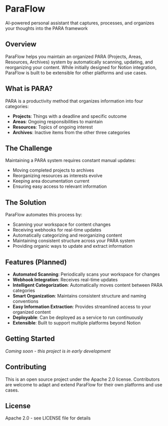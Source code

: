 # ParaFlow
AI-powered personal assistant that captures, processes, and organizes your thoughts into the PARA framework

## Overview

ParaFlow helps you maintain an organized PARA (Projects, Areas, Resources, Archives) system by automatically scanning, updating, and reorganizing your content. While initially designed for Notion integration, ParaFlow is built to be extensible for other platforms and use cases.

## What is PARA?

PARA is a productivity method that organizes information into four categories:
- **Projects**: Things with a deadline and specific outcome
- **Areas**: Ongoing responsibilities to maintain
- **Resources**: Topics of ongoing interest
- **Archives**: Inactive items from the other three categories

## The Challenge

Maintaining a PARA system requires constant manual updates:
- Moving completed projects to archives
- Reorganizing resources as interests evolve
- Keeping area documentation current
- Ensuring easy access to relevant information

## The Solution

ParaFlow automates this process by:
- Scanning your workspace for content changes
- Receiving webhooks for real-time updates
- Automatically categorizing and reorganizing content
- Maintaining consistent structure across your PARA system
- Providing organic ways to update and extract information

## Features (Planned)

- **Automated Scanning**: Periodically scans your workspace for changes
- **Webhook Integration**: Receives real-time updates
- **Intelligent Categorization**: Automatically moves content between PARA categories
- **Smart Organization**: Maintains consistent structure and naming conventions
- **Easy Information Extraction**: Provides streamlined access to your organized content
- **Deployable**: Can be deployed as a service to run continuously
- **Extensible**: Built to support multiple platforms beyond Notion

## Getting Started

*Coming soon - this project is in early development*

## Contributing

This is an open source project under the Apache 2.0 license. Contributors are welcome to adapt and extend ParaFlow for their own platforms and use cases.

## License

Apache 2.0 - see LICENSE file for details
